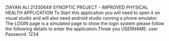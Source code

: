ZIAYAN ALI
21330649
SYNOPTIC PROJECT - IMPROVED PHYSICAL HEALTH APPLICATION
To Start this application you will need to open it on visual studio and will also need android studio running a phone emulator.
The LOGIN page is a simulated page to show the login system please follow the following details  to enter the application.Thnak you
USERNAME: user
Password: 1234


